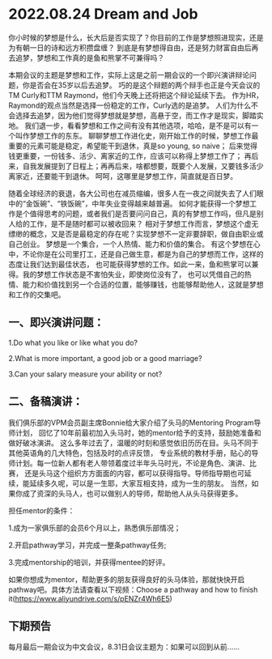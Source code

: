 # 2022.08.24 Dream and Job

你小时候的梦想是什么，长大后是否实现了？你目前的工作是梦想照进现实，还是为有朝一日的诗和远方积攒盘缠？
到底是有梦想得自由，还是努力财富自由后再去追梦，梦想和工作真的是鱼和熊掌不可兼得吗？

本期会议的主题是梦想和工作，实际上这是之前一期会议的一个即兴演讲辩论问题，你是否会在35岁以后去追梦。
巧的是这个辩题的两个辩手也正是今天会议的TM Curly和TTM Raymond，他们今天晚上还将把这个辩论延续下去。
作为HR，Raymond的观点当然是选择一份稳定的工作，Curly选的是追梦。
人们为什么不会选择去追梦，因为他们觉得梦想就是梦想，高悬于空，而工作才是现实，脚踏实地。
我们退一步，看看梦想和工作之间有没有其他选项，哈哈，是不是可以有一个叫作梦想工作的东东。
聊聊梦想工作进化史，刚开始工作的时候，梦想工作最重要的元素可能是稳定，希望能干到退休，真是so young, so naive；
后来觉得钱更重要，一份钱多、活少、离家近的工作，应该可以称得上梦想工作了；
再后来，自我发展提到了日程上；再再后来，啥都想要，既要个人发展，又要钱多活少离家近，还要能干到退休。
呵呵，这哪里是梦想工作，简直就是百日梦。

随着全球经济的衰退，各大公司也在减员缩编，很多人在一夜之间就失去了人们眼中的“金饭碗”、“铁饭碗”，中年失业变得越来越普遍。
如何才能获得一个梦想工作是个值得思考的问题，或者我们是否要问问自己，真的有梦想工作吗，但凡是别人给的工作，是不是随时都可以被收回来？
相对于梦想工作而言，梦想这个虚无缥缈的概念，又是否是最稳定的存在呢？实现梦想不一定非要辞职，做自由职业或自己创业。
梦想是一个集合，一个人热情、能力和价值的集合。
有这个梦想在心中，不论你是在公司里打工，还是自己做生意，都是为自己的梦想而工作，这样的态度让我们达到最佳状态，
也可能获得梦想的工作。如此一来，鱼和熊掌可以兼得。我的梦想工作状态是不害怕失业，即使岗位没有了，
也可以凭借自己的热情、能力和价值找到另一个合适的位置，能够赚钱，也能够帮助他人，这就是梦想和工作的交集吧。

## 一、即兴演讲问题：

1.Do what you like or like what you do?

2.What is more important, a good job or a good marriage? 

3.Can your salary measure your ability or not?

## 二、备稿演讲：
我们俱乐部的VPM会员副主席Bonnie给大家介绍了头马的Mentoring Program导师计划，
回忆了10年前最初加入头马时，她的mentor给予的支持，鼓励她准备和做好破冰演讲。
这么多年过去了，温暖的时刻和感觉依旧历历在目。头马不同于其他英语角的几大特色，包括及时的点评反馈，
专业系统的教材手册，贴心的导师计划。每一位新人都有老人带领着度过半年头马时光，不论是角色、演讲、比赛，
还是头马这个组织方方面面的内容，都可以获得指导。导师指导期也可延续，能延续多久呢，可以是一生耶，大家互相支持，成为一生的朋友。
当然，如果你成了资深的头马人，也可以做别人的导师，帮助他人从头马获得更多。

担任mentor的条件：

1.成为一家俱乐部的会员6个月以上，熟悉俱乐部情况；

2.开启pathway学习，并完成一整条pathway任务;

3.完成mentorship的培训，并获得mentee的好评。

如果你想成为mentor，帮助更多的朋友获得良好的头马体验，那就快快开启pathway吧。具体方法请查看以下视频：Choose a pathway and how to finish it(https://www.aliyundrive.com/s/pENZr4Wh6E5)

## 下期预告

每月最后一期会议为中文会议，8.31日会议主题为：如果可以回到从前......
